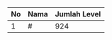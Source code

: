 | No | Nama            | Jumlah Level |
|----|-----------------|--------------|
| 1  | #    |    924        |
